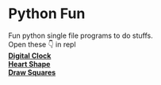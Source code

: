 # Python Fun
Fun python single file programs to do stuffs.  
Open these 👇 in repl <br>
[**Digital Clock**](https://replit.com/@sabinmhx/Digital-Clock)  
[**Heart Shape**](https://replit.com/@sabinmhx/Heart-Shape)  
[**Draw Squares**](https://replit.com/@sabinmhx/Draw-Squares)
